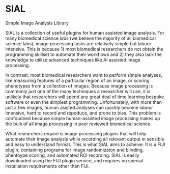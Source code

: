 # SIAL
Simple Image Analysis Library

SIAL is a collection of useful plugins for human assisted image analysis. For many biomedical science labs (we believe the majority of all biomedical science labs), image processing tasks are relatively simple but labour intensive. This is because 1) most biomedical researchers do not obtain the programming skillset to automate their workflows and 2) they also lack the knowledge to utilize advanced techniques like AI assisted image processing. 

In contrast, most biomedical researchers want to perform simple analyses, like measuring features of a particular region of an image, or scoring phenotypes from a collection of images. Because image processing is commonly just one of the many techniques a researcher will use, it is unlikely that researchers will spend any great deal of time learning bespoke software or even the simplest programming. Unfortunately, with more than just a few images, human asisted analyses can quickly become labour itnensive, hard to record and repoduce, and prone to bias. This problem is confoudned because simple human-assisted image processing makes up the bulk of all image processing in peer reviewed biomedical science.

What researchers require is image processing plugins that will help automate their image analysis while recording all relevant output in sensible and easy to understand format. This is what SIAL aims to acheive. It is a FIJI plugin, containing programs for image randomizaton and blinding, phentoype scoring, and automated ROI recording. SIAL is easily downloaded using the FIJI plugin service, and requires no special installation requirements other than FIJI.

